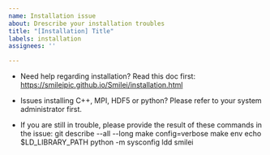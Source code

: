 ```yaml
---
name: Installation issue
about: Drescribe your installation troubles
title: "[Installation] Title"
labels: installation
assignees: ''

---
```


<!-- READ BEFORE POSTING -------- -->
 * Need help regarding installation?
   Read this doc first: https://smileipic.github.io/Smilei/installation.html

 * Issues installing C++, MPI, HDF5 or python?
   Please refer to your system administrator first.

 * If you are still in trouble, please provide the result of these commands in the issue:
   git describe --all --long
   make config=verbose
   make env
   echo $LD_LIBRARY_PATH
   python -m sysconfig
   ldd smilei
<!-- ------------------------- -->
